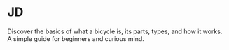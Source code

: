 # JD
Discover the basics of what a bicycle is, its parts, types, and how it works. A simple guide for beginners and curious mind.
